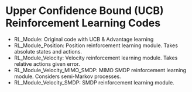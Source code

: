 # Upper Confidence Bound (UCB) Reinforcement Learning Codes

- RL_Module: Original code with UCB & Advantage learning
- RL_Module_Position: Position reinforcement learning module. Takes absolute states and actions.
- RL_Module_Velocity: Velocity reinforcement learning module. Takes relative actions given error.
- RL_Module_Velocity_MIMO_SMDP: MIMO SMDP reinforcement learning module. Considers semi-Markov processes.
- RL_Module_Velocity_SMDP: SMDP reinforcement learning module.
